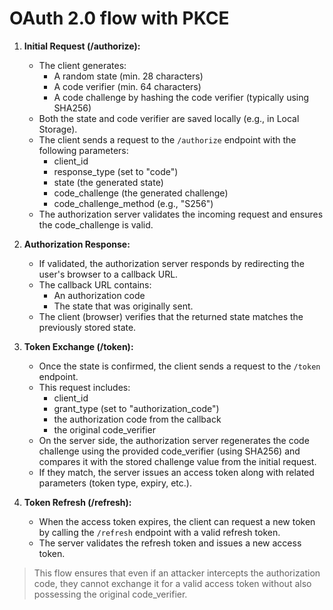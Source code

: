 # OAuth 2.0 flow with PKCE

1. **Initial Request (/authorize):**  
   - The client generates:
     - A random state (min. 28 characters)  
     - A code verifier (min. 64 characters)  
     - A code challenge by hashing the code verifier (typically using SHA256)
   - Both the state and code verifier are saved locally (e.g., in Local Storage).
   - The client sends a request to the `/authorize` endpoint with the following parameters:
     - client_id  
     - response_type (set to "code")  
     - state (the generated state)  
     - code_challenge (the generated challenge)  
     - code_challenge_method (e.g., "S256")
   - The authorization server validates the incoming request and ensures the code_challenge is valid.

2. **Authorization Response:**  
   - If validated, the authorization server responds by redirecting the user's browser to a callback URL.  
   - The callback URL contains:
     - An authorization code  
     - The state that was originally sent.
   - The client (browser) verifies that the returned state matches the previously stored state.

3. **Token Exchange (/token):**  
   - Once the state is confirmed, the client sends a request to the `/token` endpoint.  
   - This request includes:
     - client_id  
     - grant_type (set to "authorization_code")  
     - the authorization code from the callback  
     - the original code_verifier
   - On the server side, the authorization server regenerates the code challenge using the provided code_verifier (using SHA256) and compares it with the stored challenge value from the initial request.
   - If they match, the server issues an access token along with related parameters (token type, expiry, etc.).

4. **Token Refresh (/refresh):**  
   - When the access token expires, the client can request a new token by calling the `/refresh` endpoint with a valid refresh token.
   - The server validates the refresh token and issues a new access token.

> This flow ensures that even if an attacker intercepts the authorization code, they cannot exchange it for a valid access token without also possessing the original code_verifier.